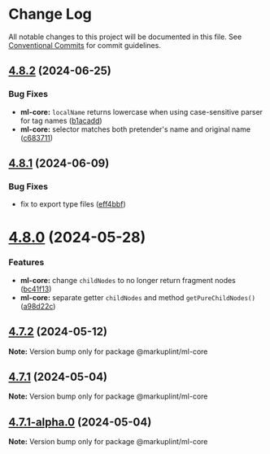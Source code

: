 # Change Log

All notable changes to this project will be documented in this file.
See [Conventional Commits](https://conventionalcommits.org) for commit guidelines.

## [4.8.2](https://github.com/markuplint/markuplint/compare/@markuplint/ml-core@4.8.1...@markuplint/ml-core@4.8.2) (2024-06-25)


### Bug Fixes

* **ml-core:** `localName` returns lowercase when using case-sensitive parser for tag names ([b1acadd](https://github.com/markuplint/markuplint/commit/b1acaddfd6bf939ee809f6419ce85a701033ca4f))
* **ml-core:** selector matches both pretender's name and original name ([c683711](https://github.com/markuplint/markuplint/commit/c6837114638e07b22e8b35a4f6944e400222e69e))





## [4.8.1](https://github.com/markuplint/markuplint/compare/@markuplint/ml-core@4.8.0...@markuplint/ml-core@4.8.1) (2024-06-09)

### Bug Fixes

- fix to export type files ([eff4bbf](https://github.com/markuplint/markuplint/commit/eff4bbfd127574809dc5e15d7cafe87699758ee0))

# [4.8.0](https://github.com/markuplint/markuplint/compare/@markuplint/ml-core@4.7.2...@markuplint/ml-core@4.8.0) (2024-05-28)

### Features

- **ml-core:** change `childNodes` to no longer return fragment nodes ([bc41f13](https://github.com/markuplint/markuplint/commit/bc41f13c15ee61616ab9673ed81df52d19786c31))
- **ml-core:** separate getter `childNodes` and method `getPureChildNodes()` ([a98d22c](https://github.com/markuplint/markuplint/commit/a98d22c5bd291158ceae21c52580136e49bb938b))

## [4.7.2](https://github.com/markuplint/markuplint/compare/@markuplint/ml-core@4.7.1...@markuplint/ml-core@4.7.2) (2024-05-12)

**Note:** Version bump only for package @markuplint/ml-core

## [4.7.1](https://github.com/markuplint/markuplint/compare/@markuplint/ml-core@4.7.1-alpha.0...@markuplint/ml-core@4.7.1) (2024-05-04)

**Note:** Version bump only for package @markuplint/ml-core

## [4.7.1-alpha.0](https://github.com/markuplint/markuplint/compare/@markuplint/ml-core@4.7.0...@markuplint/ml-core@4.7.1-alpha.0) (2024-05-04)

**Note:** Version bump only for package @markuplint/ml-core
